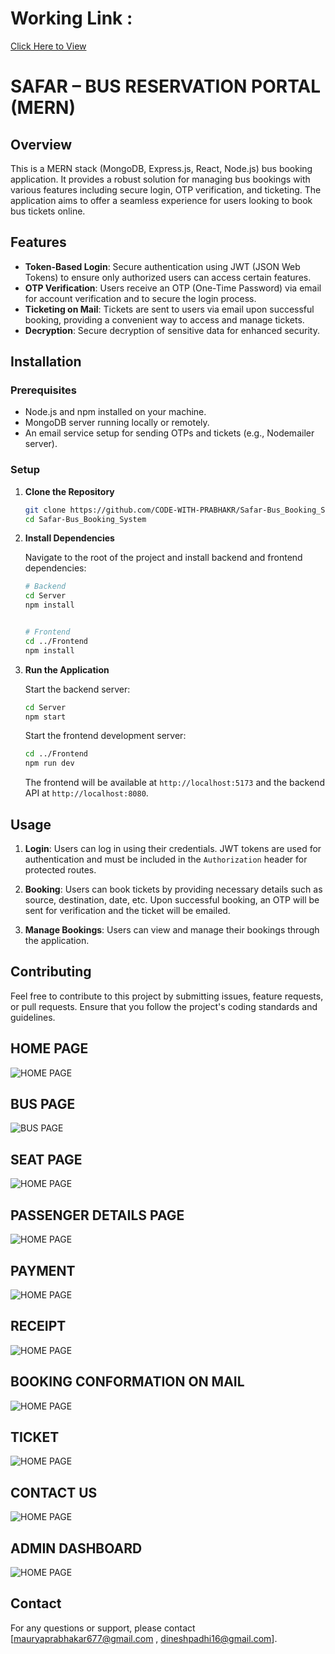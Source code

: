 # Working Link : 
[Click Here to View](https://youtu.be/4bJ27LP-5Zo?si=_8on_dngpIAN2IoJ)

# SAFAR – BUS RESERVATION PORTAL (MERN)

## Overview
This is a MERN stack (MongoDB, Express.js, React, Node.js) bus booking application. It provides a robust solution for managing bus bookings with various features including secure login, OTP verification, and ticketing. The application aims to offer a seamless experience for users looking to book bus tickets online.

## Features

- **Token-Based Login**: Secure authentication using JWT (JSON Web Tokens) to ensure only authorized users can access certain features.
- **OTP Verification**: Users receive an OTP (One-Time Password) via email for account verification and to secure the login process.
- **Ticketing on Mail**: Tickets are sent to users via email upon successful booking, providing a convenient way to access and manage tickets.
- **Decryption**: Secure decryption of sensitive data for enhanced security.

## Installation

### Prerequisites

- Node.js and npm installed on your machine.
- MongoDB server running locally or remotely.
- An email service setup for sending OTPs and tickets (e.g., Nodemailer server).

### Setup

1. **Clone the Repository**

   ```bash
   git clone https://github.com/CODE-WITH-PRABHAKR/Safar-Bus_Booking_System.git
   cd Safar-Bus_Booking_System
   ```

2. **Install Dependencies**

   Navigate to the root of the project and install backend and frontend dependencies:

   ```bash
   # Backend
   cd Server
   npm install


   # Frontend
   cd ../Frontend
   npm install
3. **Run the Application**

   Start the backend server:

   ```bash
   cd Server
   npm start
   ```

   Start the frontend development server:

   ```bash
   cd ../Frontend
   npm run dev
   ```

   The frontend will be available at `http://localhost:5173` and the backend API at `http://localhost:8080`.


## Usage

1. **Login**: Users can log in using their credentials. JWT tokens are used for authentication and must be included in the `Authorization` header for protected routes.

2. **Booking**: Users can book tickets by providing necessary details such as source, destination, date, etc. Upon successful booking, an OTP will be sent for verification and the ticket will be emailed.

3. **Manage Bookings**: Users can view and manage their bookings through the application.

## Contributing

Feel free to contribute to this project by submitting issues, feature requests, or pull requests. Ensure that you follow the project's coding standards and guidelines.



## HOME PAGE
![HOME PAGE ](./Frontend/PHOTOS/HOME.png)

## BUS PAGE
![BUS PAGE ](./Frontend/PHOTOS/BUS.png)

## SEAT PAGE

![HOME PAGE ](./Frontend/PHOTOS/SEAT.png)

## PASSENGER DETAILS PAGE

![HOME PAGE ](./Frontend/PHOTOS/PASSENGERDETAILS.png)

## PAYMENT

![HOME PAGE ](./Frontend/PHOTOS/PAYMENT.png)

## RECEIPT

![HOME PAGE ](./Frontend/PHOTOS/RECEIPT.png)

## BOOKING CONFORMATION ON MAIL

![HOME PAGE ](./Frontend/PHOTOS/BOOKINGCNF.png)

## TICKET

![HOME PAGE ](./Frontend/PHOTOS/TICKET.png)

## CONTACT US

![HOME PAGE ](./Frontend/PHOTOS/CONTACACTUS.png)

## ADMIN DASHBOARD
![HOME PAGE ](./Frontend/PHOTOS/ADMIN.png)





## Contact

For any questions or support, please contact [mauryaprabhakar677@gmail.com , dineshpadhi16@gmail.com].

